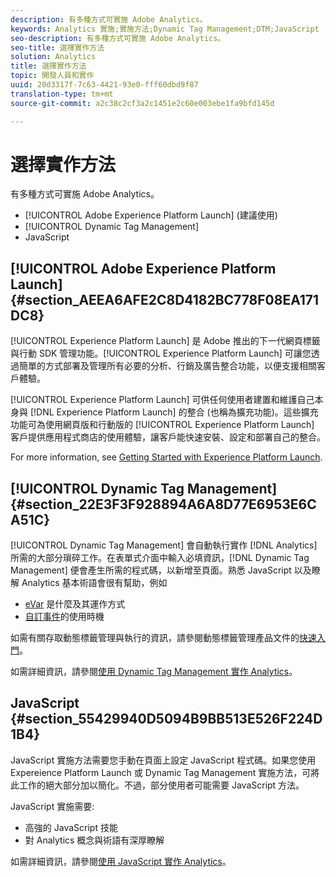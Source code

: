 ```yaml
---
description: 有多種方式可實施 Adobe Analytics。
keywords: Analytics 實施;實施方法;Dynamic Tag Management;DTM;JavaScript
seo-description: 有多種方式可實施 Adobe Analytics。
seo-title: 選擇實作方法
solution: Analytics
title: 選擇實作方法
topic: 開發人員和實作
uuid: 20d3317f-7c63-4421-93e0-fff60dbd9f87
translation-type: tm+mt
source-git-commit: a2c38c2cf3a2c1451e2c60e003ebe1fa9bfd145d

---
```



# 選擇實作方法

有多種方式可實施 Adobe Analytics。

* [!UICONTROL Adobe Experience Platform Launch] (建議使用)
* [!UICONTROL Dynamic Tag Management]
* JavaScript

## [!UICONTROL Adobe Experience Platform Launch] {#section_AEEA6AFE2C8D4182BC778F08EA171DC8}

[!UICONTROL Experience Platform Launch] 是 Adobe 推出的下一代網頁標籤與行動 SDK 管理功能。[!UICONTROL Experience Platform Launch] 可讓您透過簡單的方式部署及管理所有必要的分析、行銷及廣告整合功能，以便支援相關客戶體驗。

[!UICONTROL Experience Platform Launch] 可供任何使用者建置和維護自己本身與 [!DNL Experience Platform Launch] 的整合 (也稱為擴充功能)。這些擴充功能可為使用網頁版和行動版的  [!UICONTROL Experience Platform Launch] 客戶提供應用程式商店的使用體驗，讓客戶能快速安裝、設定和部署自己的整合。

For more information, see [Getting Started with Experience Platform Launch](https://docs.adobelaunch.com/getting-started).

## [!UICONTROL Dynamic Tag Management] {#section_22E3F3F928894A6A8D77E6953E6CA51C}

[!UICONTROL Dynamic Tag Management] 會自動執行實作 [!DNL Analytics] 所需的大部分瑣碎工作。在表單式介面中輸入必填資訊，[!DNL Dynamic Tag Management] 便會產生所需的程式碼，以新增至頁面。熟悉 JavaScript 以及瞭解 Analytics 基本術語會很有幫助，例如

* [eVar](https://marketing.adobe.com/resources/help/en_US/reference/conversion_var_admin.html) 是什麼及其運作方式
* [自訂事件](../../implement/analytics-terminology-basics/c-props-evars/event-custom.md#concept_CDA3C98C85B24A71B4B5C71F24BF918F)的使用時機

如需有關存取動態標籤管理與執行的資訊，請參閱動態標籤管理產品文件的[快速入門](https://marketing.adobe.com/resources/help/en_US/dtm/get_started.html)。

如需詳細資訊，請參閱[使用 Dynamic Tag Management 實作 Analytics](../../implement/c-implement-with-dtm/dtm-implementation-overview.md)。

## JavaScript {#section_55429940D5094B9BB513E526F224D1B4}

JavaScript 實施方法需要您手動在頁面上設定 JavaScript 程式碼。如果您使用 Expereience Platform Launch 或 Dynamic Tag Management 實施方法，可將此工作的絕大部分加以簡化。不過，部分使用者可能需要 JavaScript 方法。

JavaScript 實施需要:

* 高強的 JavaScript 技能
* 對 Analytics 概念與術語有深厚瞭解

如需詳細資訊，請參閱[使用 JavaScript 實作 Analytics](../../implement/js-implementation/javascript-implementation-overview.md)。
